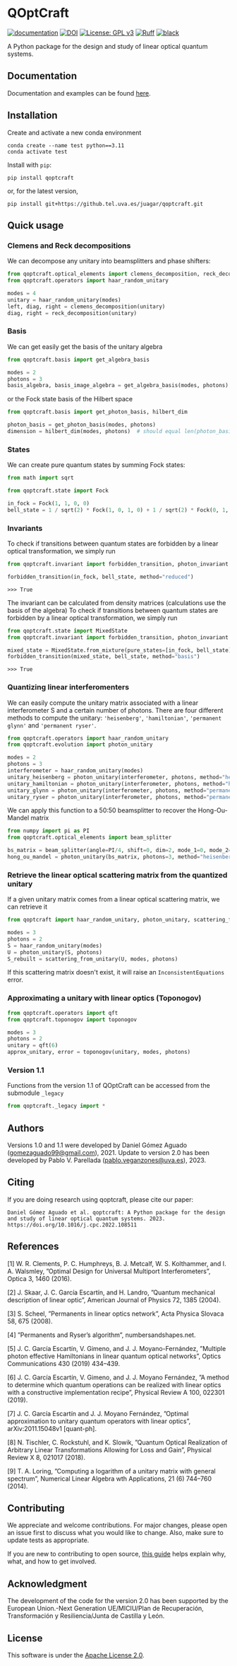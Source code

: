 # QOptCraft
[![documentation](https://img.shields.io/badge/docs-mkdocs%20material-blue.svg?style=flat)](https://pablovegan.github.io/QOptCraft/)
[![DOI](https://zenodo.org/badge/DOI/10.5281/zenodo.8167528.svg)](https://doi.org/10.5281/zenodo.8167528)
[![License: GPL v3](https://img.shields.io/badge/License-GPLv3-blue.svg)](https://www.gnu.org/licenses/gpl-3.0)
[![Ruff](https://img.shields.io/endpoint?url=https://raw.githubusercontent.com/charliermarsh/ruff/main/assets/badge/v1.json)](https://github.com/charliermarsh/ruff)
[![black](https://img.shields.io/badge/code%20style-black-black)](https://github.com/psf/black)


A Python package for the design and study of linear optical quantum systems.

## Documentation
Documentation and examples can be found [here](https://pablovegan.github.io/QOptCraft/).


## Installation
Create and activate a new conda environment
```console
conda create --name test python==3.11
conda activate test
```

Install with `pip`:
```console
pip install qoptcraft
```
or, for the latest version,
```console
pip install git+https://github.tel.uva.es/juagar/qoptcraft.git
```

## Quick usage

### Clemens and Reck decompositions

We can decompose any unitary into beamsplitters and phase shifters:
```python
from qoptcraft.optical_elements import clemens_decomposition, reck_decomposition
from qoptcraft.operators import haar_random_unitary

modes = 4
unitary = haar_random_unitary(modes)
left, diag, right = clemens_decomposition(unitary)
diag, right = reck_decomposition(unitary)
```

### Basis

We can get easily get the basis of the unitary algebra
```python
from qoptcraft.basis import get_algebra_basis

modes = 2
photons = 3
basis_algebra, basis_image_algebra = get_algebra_basis(modes, photons)
```

or the Fock state basis of the Hilbert space
```python
from qoptcraft.basis import get_photon_basis, hilbert_dim

photon_basis = get_photon_basis(modes, photons)
dimension = hilbert_dim(modes, photons)  # should equal len(photon_basis)
```

### States

We can create pure quantum states by summing Fock states:
```python
from math import sqrt

from qoptcraft.state import Fock

in_fock = Fock(1, 1, 0, 0)
bell_state = 1 / sqrt(2) * Fock(1, 0, 1, 0) + 1 / sqrt(2) * Fock(0, 1, 0, 1)
```

### Invariants

To check if transitions between quantum states are forbidden by a linear optical transformation, we simply run
```python
from qoptcraft.invariant import forbidden_transition, photon_invariant

forbidden_transition(in_fock, bell_state, method="reduced")
```
```console
>>> True
```

The invariant can be calculated from density matrices (calculations use the basis of the algebra)
To check if transitions between quantum states are forbidden by a linear optical transformation, we simply run
```python
from qoptcraft.state import MixedState
from qoptcraft.invariant import forbidden_transition, photon_invariant

mixed_state = MixedState.from_mixture(pure_states=[in_fock, bell_state], probs=[0.5, 0.5])
forbidden_transition(mixed_state, bell_state, method="basis")
```
```console
>>> True
```

### Quantizing linear interferomenters

We can easily compute the unitary matrix associated with a linear interferometer S and a certain number of photons. There are four different methods to compute the unitary: `'heisenberg'`, `'hamiltonian'`, `'permanent glynn'` and `'permanent ryser'`.

```python
from qoptcraft.operators import haar_random_unitary
from qoptcraft.evolution import photon_unitary

modes = 2
photons = 3
interferometer = haar_random_unitary(modes)
unitary_heisenberg = photon_unitary(interferometer, photons, method="heisenberg")
unitary_hamiltonian = photon_unitary(interferometer, photons, method="hamiltonian")
unitary_glynn = photon_unitary(interferometer, photons, method="permanent glynn")
unitary_ryser = photon_unitary(interferometer, photons, method="permanent ryser")
```

We can apply this function to a 50:50 beamsplitter to recover the Hong-Ou-Mandel matrix

```python
from numpy import pi as PI
from qoptcraft.optical_elements import beam_splitter

bs_matrix = beam_splitter(angle=PI/4, shift=0, dim=2, mode_1=0, mode_2=1, convention="clemens")
hong_ou_mandel = photon_unitary(bs_matrix, photons=3, method="heisenberg")
```

### Retrieve the linear optical scattering matrix from the quantized unitary
If a given unitary matrix comes from a linear optical scattering matrix, we can retrieve it
```python
from qoptcraft import haar_random_unitary, photon_unitary, scattering_from_unitary

modes = 3
photons = 2
S = haar_random_unitary(modes)
U = photon_unitary(S, photons)
S_rebuilt = scattering_from_unitary(U, modes, photons)
```
If this scattering matrix doesn't exist, it will raise an `InconsistentEquations` error.
### Approximating a unitary with linear optics (Toponogov)
```python
from qoptcraft.operators import qft
from qoptcraft.toponogov import toponogov

modes = 3
photons = 2
unitary = qft(6)
approx_unitary, error = toponogov(unitary, modes, photons)
```

### Version 1.1

Functions from the version 1.1 of QOptCraft can be accessed from the submodule `_legacy`
```python
from qoptcraft._legacy import *
```


## Authors

Versions 1.0 and 1.1 were developed by Daniel Gómez Aguado (gomezaguado99@gmail.com), 2021. Update to version 2.0 has been developed by Pablo V. Parellada (pablo.veganzones@uva.es), 2023.


## Citing

If you are doing research using qoptcraft, please cite our paper:

    Daniel Gómez Aguado et al. qoptcraft: A Python package for the design and study of linear optical quantum systems. 2023. https://doi.org/10.1016/j.cpc.2022.108511


## References

[1] W. R. Clements, P. C. Humphreys, B. J. Metcalf, W. S. Kolthammer, and I. A. Walsmley, ”Optimal Design for Universal Multiport Interferometers”, Optica 3, 1460 (2016).

[2] J. Skaar, J. C. García Escartín, and H. Landro, ”Quantum mechanical description of linear optic”, American Journal of Physics 72, 1385 (2004).

[3] S. Scheel, ”Permanents in linear optics network”, Acta Physica Slovaca 58, 675 (2008).

[4] ”Permanents and Ryser’s algorithm”, numbersandshapes.net.

[5] J. C. García Escartín, V. Gimeno, and J. J. Moyano-Fernández, ”Multiple photon effective Hamiltonians in linear quantum optical networks”, Optics Communications 430 (2019) 434–439.

[6] J. C. García Escartín, V. Gimeno, and J. J. Moyano Fernández, ”A method to determine which quantum operations can be realized with linear optics with a constructive implementation recipe”, Physical Review A 100, 022301 (2019).

[7] J. C. García Escartín and J. J. Moyano Fernández, ”Optimal approximation to unitary quantum operators with linear optics”, arXiv:2011.15048v1 [quant-ph].

[8] N. Tischler, C. Rockstuhl, and K. Slowik, ”Quantum Optical Realization of Arbitrary Linear Transformations Allowing for Loss and Gain”, Physical Review X 8, 021017 (2018).

[9] T. A. Loring, ”Computing a logarithm of a unitary matrix with general spectrum”, Numerical Linear Algebra wth Applications, 21 (6) 744–760 (2014).


## Contributing

We appreciate and welcome contributions. For major changes, please open an issue first
to discuss what you would like to change. Also, make sure to update tests as appropriate.

If you are new to contributing to open source, [this guide](https://opensource.guide/how-to-contribute/) helps explain why, what, and how to get involved.

## Acknowledgment

The development of the code for the version 2.0 has been supported by the European Union.-Next Generation UE/MICIU/Plan de Recuperación, Transformación y Resiliencia/Junta de Castilla y León.


## License

This software is under the [Apache License 2.0](https://choosealicense.com/licenses/apache-2.0/).
